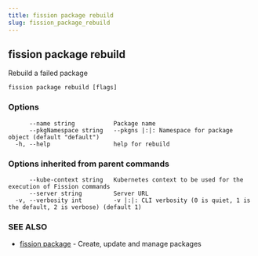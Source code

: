 ```yaml
---
title: fission package rebuild
slug: fission_package_rebuild
---
```

## fission package rebuild

Rebuild a failed package

```
fission package rebuild [flags]
```

### Options

```
      --name string           Package name
      --pkgNamespace string   --pkgns |:|: Namespace for package object (default "default")
  -h, --help                  help for rebuild
```

### Options inherited from parent commands

```
      --kube-context string   Kubernetes context to be used for the execution of Fission commands
      --server string         Server URL
  -v, --verbosity int         -v |:|: CLI verbosity (0 is quiet, 1 is the default, 2 is verbose) (default 1)
```

### SEE ALSO

* [fission package](/docs/reference/fission-cli/fission_package/)	 - Create, update and manage packages

